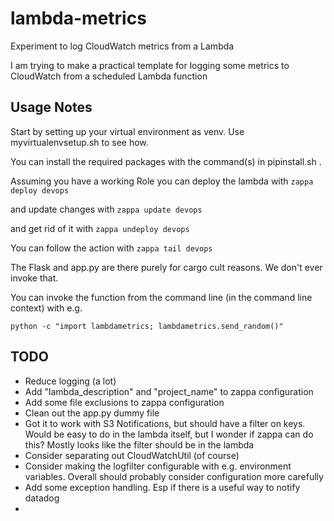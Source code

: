 # lambda-metrics
Experiment to log CloudWatch metrics from a Lambda

I am trying to make a practical template for logging some metrics to CloudWatch
from a scheduled Lambda function

## Usage Notes
Start by setting up your virtual environment as venv. Use myvirtualenvsetup.sh to see how.

You can install the required packages with the command(s) in pipinstall.sh .

Assuming you have a working Role you can deploy the lambda with
`zappa deploy devops`

and update changes with
`zappa update devops`

and get rid of it with
`zappa undeploy devops`

You can follow the action with
`zappa tail devops`

The Flask and app.py are there purely for cargo cult reasons. We don't ever invoke that.

You can invoke the function from the command line (in the command line context) with e.g.
```
python -c "import lambdametrics; lambdametrics.send_random()"
```

## TODO

- Reduce logging (a lot)
- Add "lambda_description" and "project_name" to zappa configuration
- Add some file exclusions to zappa configuration
- Clean out the app.py dummy file
- Got it to work with S3 Notifications, but should have a filter on keys. 
	Would be easy to do in the lambda itself, but I wonder if zappa can do this?
	Mostly looks like the filter should be in the lambda
- Consider separating out CloudWatchUtil (of course)
- Consider making the logfilter configurable with e.g. environment variables.
	Overall should probably consider configuration more carefully
- Add some exception handling. Esp if there is a useful way to notify datadog
- 

